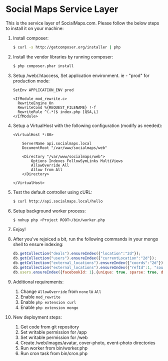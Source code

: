 Social Maps Service Layer
=========================

This is the service layer of SocialMaps.com. Please follow the below steps to install it on your machine:

1. Install composer:

    ```BASH
    $ curl -s http://getcomposer.org/installer | php
    ```

2. Install the vendor libraries by running composer:

    ```BASH
    $ php composer.phar install
    ```

3. Setup <APP-ROOT>/web/.htaccess, Set application environment. ie - "prod" for production mode:
    
    ```CONFIGURATION
    SetEnv APPLICATION_ENV prod

    <IfModule mod_rewrite.c>
      RewriteEngine On
      RewriteCond %{REQUEST_FILENAME} !-f
      RewriteRule ^(.*)$ index.php [QSA,L]
    </IfModule>
    ```

4. Setup a VirtualHost with the following configuration (modify as needed):
    
    ```CONFIGURATION
    <VirtualHost *:80>

        ServerName api.socialmaps.local
        DocumentRoot "/var/www/socialmaps/web"

        <Directory "/var/www/socialmaps/web">
            Options Indexes FollowSymLinks MultiViews
            AllowOverride All
            Allow from All
        </Directory>

    </VirtualHost>
    ```

5. Test the default controller using cURL:

    ```BASH
    $ curl http://api.socialmaps.local/hello
    ```
    
6. Setup background worker process:

    ```BASH
    $ nohup php <Project ROOT>/bin/worker.php
    ```

7. Enjoy!

8. After you've rejoiced a bit, run the following commands in your mongo shell to ensure indexing:

    ```javascript
    db.getCollection("deals").ensureIndex({"location":"2d"});
    db.getCollection("users").ensureIndex({"currentLocation":"2d"});
    db.getCollection("external_locations").ensureIndex({"coords":"2d"});
    db.getCollection("external_locations").ensureIndex({"refId":1, "source":1},{"unique": true});
    db.users.ensureIndex({facebookId: 1},{unique: true, sparse: true, dropDups: true});
    ```
9. Additional requirements:

    1. Change `AllowOverride` from `none` to `All`
    2. Enable `mod_rewrite`
    3. Enable `php extension curl`
    4. Enable `php extension mongo`

10. New deployment steps:
    
    1. Get code from git repository
    2. Set writable permission for <ROOT>/app
    3. Set writable permission for <ROOT>/web
    5. Create <ROOT>/web/images/avatar, cover-photo, event-photo directories
    6. Run worker from bin/worker.php
    7. Run cron task from bin/cron.php


